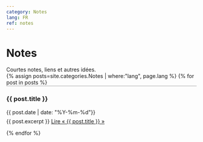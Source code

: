 ```yaml
---
category: Notes
lang: FR
ref: notes
---
```



<h1>Notes</h1>
Courtes notes, liens et autres idées.

<div class="posts">
    {% assign posts=site.categories.Notes | where:"lang", page.lang %}
  {% for post in posts %}
   <article class="post" style="border-top: 2px solid #ccc;">

   <h3 style="margin-bottom:0">
   
   {{ post.title }}
      </h3>
      <div class="date">
        {{ post.date | date: "%Y-%m-%d"}}
      </div>
           <p style="margin-top: .5em;">
        {{ post.excerpt }} <a href="{{ site.baseurl }}{{ post.url }}" class="read-more"><span class="fa fa-arrow-right"></span> Lire « {{ post.title }} »</a>
      </p>


   </article>
    
  {% endfor %}
</div>

